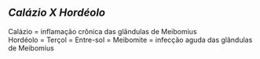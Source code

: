 ## ***Calázio X Hordéolo***


Calázio \= inflamação crônica das glândulas de Meibomius  
Hordéolo \= Terçol \= Entre-sol \= Meibomite \= infecção aguda das glândulas de Meibomius

